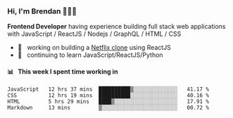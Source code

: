 ### Hi, I'm Brendan 👨🏻‍💻

<b>Frontend Developer</b> having experience building full stack web applications with JavaScript / ReactJS / Nodejs / GraphQL / HTML / CSS</p>

 - 🚀 	&nbsp; working on building a [Netflix clone](https://github.com/brendantfinn/netflix-clone) using ReactJS
 - 🌱 	&nbsp; continuing to learn JavaScript/ReactJS/Python

 
 
#### 📊 	&nbsp; This week I spent time working in
<!--START_SECTION:waka-->
```text
JavaScript   12 hrs 37 mins  ██████████▒░░░░░░░░░░░░░░   41.17 % 
CSS          12 hrs 19 mins  ██████████░░░░░░░░░░░░░░░   40.16 % 
HTML         5 hrs 29 mins   ████▒░░░░░░░░░░░░░░░░░░░░   17.91 % 
Markdown     13 mins         ▒░░░░░░░░░░░░░░░░░░░░░░░░   00.72 % 
```
<!--END_SECTION:waka-->
